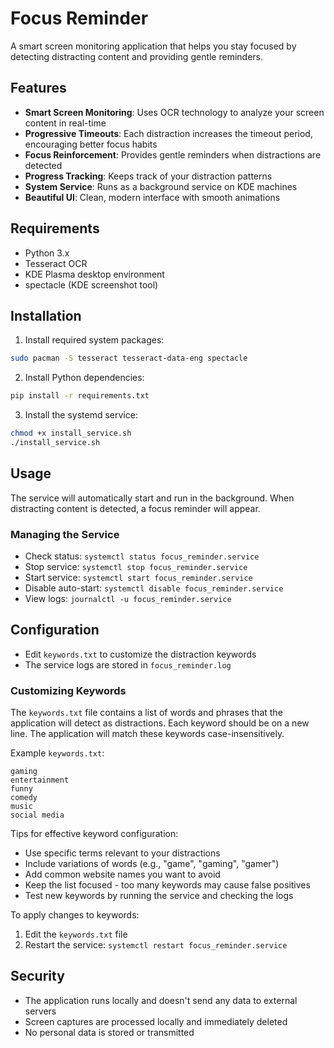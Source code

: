 # Focus Reminder

A smart screen monitoring application that helps you stay focused by detecting distracting content and providing gentle reminders.

## Features

- **Smart Screen Monitoring**: Uses OCR technology to analyze your screen content in real-time
- **Progressive Timeouts**: Each distraction increases the timeout period, encouraging better focus habits
- **Focus Reinforcement**: Provides gentle reminders when distractions are detected
- **Progress Tracking**: Keeps track of your distraction patterns
- **System Service**: Runs as a background service on KDE machines
- **Beautiful UI**: Clean, modern interface with smooth animations

## Requirements

- Python 3.x
- Tesseract OCR
- KDE Plasma desktop environment
- spectacle (KDE screenshot tool)

## Installation

1. Install required system packages:
```bash
sudo pacman -S tesseract tesseract-data-eng spectacle
```

2. Install Python dependencies:
```bash
pip install -r requirements.txt
```

3. Install the systemd service:
```bash
chmod +x install_service.sh
./install_service.sh
```

## Usage

The service will automatically start and run in the background. When distracting content is detected, a focus reminder will appear.

### Managing the Service

- Check status: `systemctl status focus_reminder.service`
- Stop service: `systemctl stop focus_reminder.service`
- Start service: `systemctl start focus_reminder.service`
- Disable auto-start: `systemctl disable focus_reminder.service`
- View logs: `journalctl -u focus_reminder.service`

## Configuration

- Edit `keywords.txt` to customize the distraction keywords
- The service logs are stored in `focus_reminder.log`

### Customizing Keywords

The `keywords.txt` file contains a list of words and phrases that the application will detect as distractions. Each keyword should be on a new line. The application will match these keywords case-insensitively.

Example `keywords.txt`:
```
gaming
entertainment
funny
comedy
music
social media
```

Tips for effective keyword configuration:
- Use specific terms relevant to your distractions
- Include variations of words (e.g., "game", "gaming", "gamer")
- Add common website names you want to avoid
- Keep the list focused - too many keywords may cause false positives
- Test new keywords by running the service and checking the logs

To apply changes to keywords:
1. Edit the `keywords.txt` file
2. Restart the service: `systemctl restart focus_reminder.service`

## Security

- The application runs locally and doesn't send any data to external servers
- Screen captures are processed locally and immediately deleted
- No personal data is stored or transmitted
